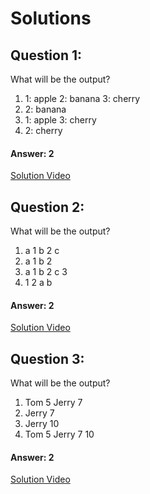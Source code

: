 # Solutions

## Question 1:
What will be the output?

1. 1: apple 2: banana 3: cherry
2. 2: banana
3. 1: apple 3: cherry
4. 2: cherry


#### Answer: 2
[Solution Video](#)

## Question 2:
What will be the output?

1. a 1 b 2 c
2. a 1 b 2
3. a 1 b 2 c 3
4. 1 2 a b


#### Answer: 2
[Solution Video](#)

## Question 3:
What will be the output?

1. Tom 5 Jerry 7
2. Jerry 7
3. Jerry 10
4. Tom 5 Jerry 7 10

#### Answer: 2
[Solution Video](#)